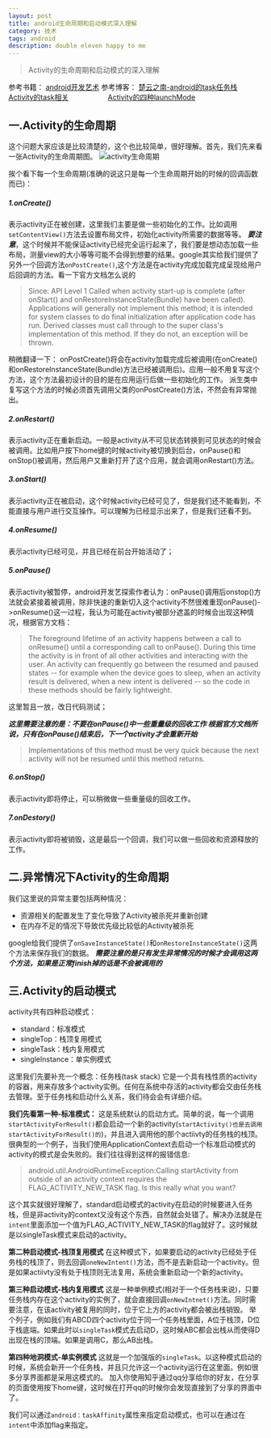 ```yaml
---
layout: post
title: android生命周期和启动模式深入理解
category: 技术
tags: android
description: double eleven happy to me
---
```


>Activity的生命周期和启动模式的深入理解

参考书籍： [android开发艺术](http://book.douban.com/subject/26599538/)
参考博客： [楚云之南-android的task任务栈](http://www.cnblogs.com/CSU-PL/p/3794280.html)
　　　　　 [Activity的task相关](http://blog.csdn.net/liuhe688/article/details/6761337)
　　　　　 [Activity的四种launchMode ](http://blog.csdn.net/liuhe688/article/details/6754323)


## 一.Activity的生命周期

这个问题大家应该是比较清楚的，这个也比较简单，很好理解。首先，我们先来看一张Activity的生命周期图。
![activity生命周期](http://7xjtan.com1.z0.glb.clouddn.com/activity_lifecycle.png)

挨个看下每一个生命周期(准确的说这只是每一个生命周期开始的时候的回调函数而已)：

##### 1.onCreate()

表示activity正在被创建，这里我们主要是做一些初始化的工作。比如调用`setContentView()`方法去设置布局文件，初始化activity所需要的数据等等。
***要注意***，这个时候并不能保证activity已经完全运行起来了，我们要是想动态加载一些布局，测量view的大小等等可能不会得到想要的结果。google其实给我们提供了另外一个回调方法`onPostCreate()`,这个方法是在activity完成加载完成呈现给用户后回调的方法。看一下官方文档怎么说的

>Since: API Level 1
>Called when activity start-up is complete (after onStart() and onRestoreInstanceState(Bundle) have been called). Applications will generally not implement this method; it is intended for system classes to do final initialization after application code has run.
Derived classes must call through to the super class's implementation of this method. If they do not, an exception will be thrown.

稍微翻译一下：
onPostCreate()将会在activity加载完成后被调用(在onCreate()和onRestoreInstanceState(Bundle)方法已经被调用后)。应用一般不用复写这个方法，这个方法最初设计的目的是在应用运行后做一些初始化的工作。
派生类中复写这个方法的时候必须首先调用父类的onPostCreate()方法，不然会有异常抛出。

##### 2.onRestart()

表示activity正在重新启动。一般是activity从不可见状态转换到可见状态的时候会被调用。比如用户按下home键的时候activity被切换到后台，onPause()和onStop()被调用，然后用户又重新打开了这个应用，就会调用onRestart()方法。

##### 3.onStart()

表示activity正在被启动，这个时候activity已经可见了，但是我们还不能看到，不能直接与用户进行交互操作。可以理解为已经显示出来了，但是我们还看不到。

##### 4.onResume()

表示activity已经可见，并且已经在前台开始活动了；

##### 5.onPause()

表示activity被暂停，android开发艺探索作者认为：onPause()调用后onstop()方法就会紧接着被调用，除非快速的重新切入这个activity不然很难重现onPause()->onResume()这一过程，我认为可能在activity被部分遮盖的时候会出现这种情况，根据官方文档：

>The foreground lifetime of an activity happens between a call to onResume() until a corresponding call to onPause(). During this time the activity is in front of all other activities and interacting with the user. An activity can frequently go between the resumed and paused states -- for example when the device goes to sleep, when an activity result is delivered, when a new intent is delivered -- so the code in these methods should be fairly lightweight.

这里暂且一放，改日代码测试；

***这里需要注意的是：不要在onPause()中一些重量级的回收工作 根据官方文档所说，只有在onPause()结束后，下一个activity才会重新开始***

>Implementations of this method must be very quick because the next activity will not be resumed until this method returns.

##### 6.onStop()

表示activity即将停止，可以稍微做一些重量级的回收工作。

##### 7.onDestory()

表示activity即将被销毁，这是最后一个回调，我们可以做一些回收和资源释放的工作。

## 二.异常情况下Activity的生命周期

我们这里说的异常主要包括两种情况：
 - 资源相关的配置发生了变化导致了Activity被杀死并重新创建
 - 在内存不足的情况下导致优先级比较低的Activity被杀死

google给我们提供了`onSaveInstanceState()`和`onRestoreInstanceState()`这两个方法来保存我们的数据。
***需要注意的是只有发生异常情况的时候才会调用这两个方法，如果是正常finish掉的话是不会被调用的***

## 三.Activity的启动模式

activity共有四种启动模式：
- standard：标准模式
- singleTop：栈顶复用模式
- singleTask：栈内复用模式
- singleInstance：单实例模式

这里我们先要补充一个概念：任务栈(task stack)
它是一个具有栈性质的activity的容器，用来存放多个activity实例。任何在系统中存活的activity都会交由任务栈去管理。至于任务栈和启动什么关系，我们待会会有详细介绍。

**我们先看第一种-标准模式：**
这是系统默认的启动方式。简单的说，每一个调用`startActivityForResult()`都会启动一个新的activity(`startActivity()也是去调用startActivityForResult()的`)，并且进入调用他的那个actiivty的任务栈的栈顶。
很典型的一个例子，当我们使用ApplicationContext去启动一个标准启动模式的activity的模式是会失败的。我们往往得到这样的报错信息:
>android.util.AndroidRuntimeException:Calling startActivity from outside of an activity context requires the FLAG_ACTIVITY_NEW_TASK flag. Is this really what you want?

这个其实就很好理解了，standard启动模式的activity在启动的时候要进入任务栈，但是非activity的context又没有这个东西，自然就会处错了。解决办法就是在`intent`里面添加一个值为FLAG_ACTIVITY_NEW_TASK的flag就好了。这时候就是以singleTask模式来启动的activity。

**第二种启动模式-栈顶复用模式**
在这种模式下，如果要启动的activity已经处于任务栈的栈顶了，则去回调`oneNewIntent()`方法，而不是去新启动一个activity。但是如果actiivty没有处于栈顶则无法复用，系统会重新启动一个新的activity。

**第三种启动模式-栈内复用模式**
这是一种单例模式(相对于一个任务栈来说)，只要任务栈内存在这个activity的实例了，就会直接回调`onNewIntnet()`方法。同时需要注意，在该activity被复用的同时，位于它上方的activity都会被出栈销毁。
举个列子，例如我们有ABCD四个activity位于同一个任务栈里面，A位于栈顶，D位于栈底端。如果此时以`singleTask`模式去启动D，这时候ABC都会出栈从而使得D出现在栈的顶端。如果是调用C，那么AB出栈。

**第四种地洞模式-单实例模式**
这就是一个加强版的`singleTask`。以这种模式启动的时候，系统会新开一个任务栈，并且只允许这一个activity运行在这里面。例如很多分享界面都是采用这模式的。
加入你使用知乎通过qq分享给你的好友，在分享的页面使用按下home键，这时候在打开qq的时候你会发现直接到了分享的界面中了。

我们可以通过`android：taskAffinity`属性来指定启动模式，也可以在通过在`intent`中添加flag来指定。








